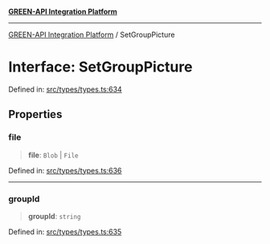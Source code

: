 [**GREEN-API Integration Platform**](../README.md)

***

[GREEN-API Integration Platform](../globals.md) / SetGroupPicture

# Interface: SetGroupPicture

Defined in: [src/types/types.ts:634](https://github.com/green-api/greenapi-integration/blob/20ab1c18eae4ff2cd48cede03d005dd7127abc0b/src/types/types.ts#L634)

## Properties

### file

> **file**: `Blob` \| `File`

Defined in: [src/types/types.ts:636](https://github.com/green-api/greenapi-integration/blob/20ab1c18eae4ff2cd48cede03d005dd7127abc0b/src/types/types.ts#L636)

***

### groupId

> **groupId**: `string`

Defined in: [src/types/types.ts:635](https://github.com/green-api/greenapi-integration/blob/20ab1c18eae4ff2cd48cede03d005dd7127abc0b/src/types/types.ts#L635)
